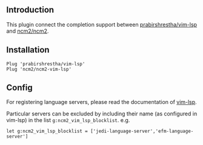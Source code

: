 
## Introduction

This plugin connect the completion support between
[prabirshrestha/vim-lsp](https://github.com/prabirshrestha/vim-lsp) and
[ncm2/ncm2](https://github.com/ncm2/ncm2).

## Installation

```vim
Plug 'prabirshrestha/vim-lsp'
Plug 'ncm2/ncm2-vim-lsp'
```

## Config

For registering language servers, please read the documentation of
[vim-lsp](https://github.com/prabirshrestha/vim-lsp#registering-servers).

Particular servers can be excluded by including their name (as configured
in vim-lsp) in the list `g:ncm2_vim_lsp_blocklist`. e.g.
```vim
let g:ncm2_vim_lsp_blocklist = ['jedi-language-server','efm-language-server']
```
